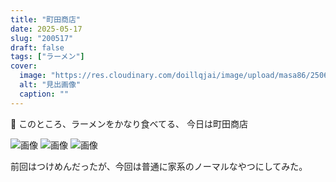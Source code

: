 ```yaml
---
title: "町田商店"
date: 2025-05-17
slug: "200517"
draft: false
tags: ["ラーメン"]
cover:
  image: "https://res.cloudinary.com/doillqjai/image/upload/masa86/250610/006.webp"
  alt: "見出画像"
  caption: ""
---
```


🍜
このところ、ラーメンをかなり食べてる、
今日は町田商店



![画像](https://img.be2long.com/img/2025/0610/006.webp)
![画像](https://img.be2long.com/img/2025/0610/007.webp)
![画像](https://img.be2long.com/img/2025/0610/008.webp)

前回はつけめんだったが、今回は普通に家系のノーマルなやつにしてみた。

